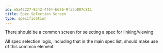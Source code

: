 ```yaml
---
id: e5a42227-8342-4f64-b626-9fa5b887c811
title: Spec Selection Screen
type: specification
---
```


There should be a common screen for selecting a spec for linking/viewing.

All spec selection logic, including that in the main spec list, should make use of this common element
